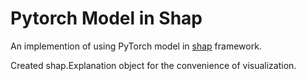 # Pytorch Model in Shap

An implemention of using PyTorch model in [shap](https://github.com/shap/shap) framework.

Created shap.Explanation object for the convenience of visualization. 